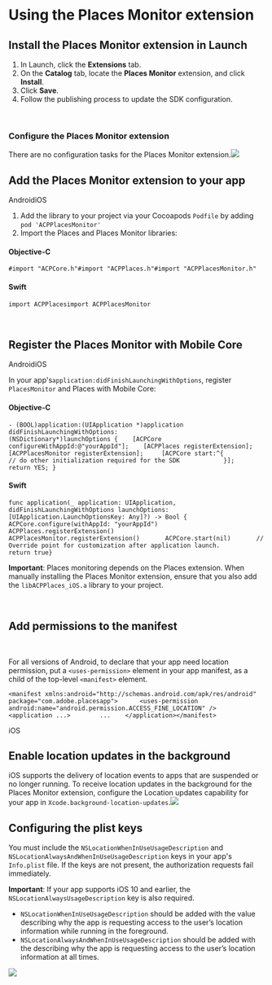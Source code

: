 # Using the Places Monitor extension

## Install the Places Monitor extension in Launch  <a id="configure-places-monitoring-extension-in-launch"></a>

1. In Launch, click the **Extensions** tab.
2. On the **Catalog** tab, locate the **Places Monitor** extension, and click **Install**.
3. Click **Save**.
4. Follow the publishing process to update the SDK configuration.

‌

### **Configure the Places Monitor extension**  <a id="configure-places-extension"></a>

There are no configuration tasks for the Places Monitor extension.![](https://blobscdn.gitbook.com/v0/b/gitbook-28427.appspot.com/o/assets%2F-Lf1Mc1caFdNCK_mBwhe%2F-Lf1N06T8hdv0-r5jPPN%2F-Lf1ND5ZuVvkxT6j2GiQ%2Fconfigure_places_monitor.png?generation=1558039292942097&alt=media)‌

## Add the Places Monitor extension to your app  <a id="add-places-monitor-extension-to-your-app"></a>

AndroidiOS

1. Add the library to your project via your Cocoapods `Podfile` by adding `pod 'ACPPlacesMonitor'`
2. Import the Places and Places Monitor libraries:

#### Objective-C  <a id="objective-c"></a>

```text
#import "ACPCore.h"#import "ACPPlaces.h"#import "ACPPlacesMonitor.h"
```

#### Swift  <a id="swift"></a>

```text
import ACPPlacesimport ACPPlacesMonitor
```

‌

## Register the Places Monitor with Mobile Core <a id="register-the-places-monitor-with-mobile-core"></a>

AndroidiOS

In your app's`application:didFinishLaunchingWithOptions`, register `PlacesMonitor` and Places with Mobile Core:

#### Objective-C  <a id="objective-c-1"></a>

```text
- (BOOL)application:(UIApplication *)application didFinishLaunchingWithOptions:                  (NSDictionary*)launchOptions {    [ACPCore configureWithAppId:@"yourAppId"];    [ACPPlaces registerExtension];    [ACPPlacesMonitor registerExtension];     [ACPCore start:^{            // do other initialization required for the SDK            }];     return YES; }
```

#### Swift  <a id="swift-1"></a>

```text
func application(_ application: UIApplication, didFinishLaunchingWithOptions launchOptions: [UIApplication.LaunchOptionsKey: Any]?) -> Bool {       ACPCore.configure(withAppId: "yourAppId")          ACPPlaces.registerExtension()       ACPPlacesMonitor.registerExtension()       ACPCore.start(nil)       // Override point for customization after application launch.        return true}
```

**Important**: Places monitoring depends on the Places extension. When manually installing the Places Monitor extension, ensure that you also add the `libACPPlaces_iOS.a` library to your project.

​‌

## Add permissions to the manifest <a id="add-permissions-to-the-manifest"></a>

‌

For all versions of Android, to declare that your app need location permission, put a `<uses-permission>` element in your app manifest, as a child of the top-level `<manifest>` element.

```text
<manifest xmlns:android="http://schemas.android.com/apk/res/android"        package="com.adobe.placesapp">​      <uses-permission android:name="android.permission.ACCESS_FINE_LOCATION" />​    <application ...>        ...    </application></manifest>
```

iOS

## Enable location updates in the background  <a id="enable-location-updates-in-background"></a>

iOS supports the delivery of location events to apps that are suspended or no longer running. To receive location updates in the background for the Places Monitor extension, configure the Location updates capability for your app in `Xcode.background-location-updates`.![](https://blobscdn.gitbook.com/v0/b/gitbook-28427.appspot.com/o/assets%2F-Lf1Mc1caFdNCK_mBwhe%2F-Lf1N06T8hdv0-r5jPPN%2F-Lf1ND5l_pAVGYilVYrd%2Fusing-the-places-monitor_1.png?generation=1558039292115216&alt=media)

## Configuring the plist keys  <a id="configuring-the-plist-keys"></a>

You must include the `NSLocationWhenInUseUsageDescription` and `NSLocationAlwaysAndWhenInUseUsageDescription` keys in your app's `Info.plist` file. If the keys are not present, the authorization requests fail immediately.

**Important**: If your app supports iOS 10 and earlier, the `NSLocationAlwaysUsageDescription` key is also required.

* `NSLocationWhenInUseUsageDescription` should be added with the value describing why the app is requesting access to the user’s location information while running in the foreground.
* `NSLocationAlwaysAndWhenInUseUsageDescription` should be added with the describing why the app is requesting access to the user’s location information at all times.

![](https://blobscdn.gitbook.com/v0/b/gitbook-28427.appspot.com/o/assets%2F-Lf1Mc1caFdNCK_mBwhe%2F-Lf1N06T8hdv0-r5jPPN%2F-Lf1ND5n5T7duUiuf86T%2Fusing-the-places-monitor_2.png?generation=1558039291984718&alt=media)

